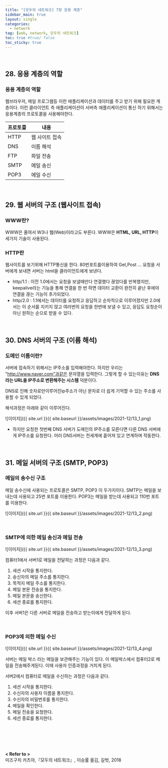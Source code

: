 ```yaml
---
title: "[모두의 네트워크] 7장 응용 계층"
sidebar_main: true
layout: single
categories: 
  - network
tag: [web, network, 모두의 네트워크]
toc: true #true/ false
toc_sticky: true
---
```



<br />

## 28. 응용 계층의 역할

### 응용 계층의 역할

웹브라우저, 메일 프로그램등 이런 애플리케이션과 데이터를 주고 받기 위해 필요한 계층이다.
이런 클라이언트 측 애플리케이션이 서버측 애플리케이션이 통신 하기 위해서는 응용계층의 프로토콜을 사용해야한다.

| 프로토콜 | 내용 |
| --- | --- |
| HTTP | 웹 사이트 접속 |
| DNS | 이름 해석 |
| FTP | 파일 전송 |
| SMTP | 메일 송신 |
| POP3 | 메일 수신 |

<br />

## 29. 웹 서버의 구조 (웹사이트 접속)

### WWW란?

WWW은 줄여서 W3나 웹(Web)이라고도 부른다.
WWW은 **HTML, URL, HTTP**이 세가지 기술이 사용된다. 

### HTTP란

웹사이트를 보기위해 HTTP통신을 한다. 
80번포트를이용하여 Get,Post ... 요청을 서버에게 보내면 서버는 html을 클라이언트에게 보낸다.

- http/1.1 : 이전 1.0에서는 요청을 보낼때만다 연결했다 끊었다를 반복했지만, keepalive라는 기능을 통해 연결을 한 번 하면 데이터 교환이 완전히 끝난 후에야 연결을 끊는 기능이 추가되었다.
- http/2.0 : 1.1에서는 데이터를 요청하고 응답하고 순차적으로 이루어졌지만 2.0에서는 이 순서를 지키지 않고 여러번의 요청을 한번에 보낼 수 있고, 응답도 요청순이 아닌 원하는 순으로 받을 수 있다.

<br />

## 30. DNS 서버의 구조 (이름 해석)

### 도메인 이름이란?

서버에 접속하기 위해서는 IP주소를 입력해야한다. 하지만 우리는 "http://www.naver.com"과같은 문자열을 입력한다. 그렇게 할 수 있는이유는 **DNS라는 URL을 IP주소로 변환해주는 시스템** 덕분이다. 

 DNS로 인해 숫자로만이루어진ip주소가 아닌 문자로 더 쉽게 기억할 수 있는 주소를 사용할 수 있게 되었다. 

해석과정은 아래와 같이 이루어진다.

![이미지]({{ site.url }}{{ site.baseurl }}/assets/images/2021-12/13_1.png)

- 하지만 요청한 첫번째 DNS 서버가 도매인의 IP주소를 모른다면 다른 DNS 서버에게 IP주소를 요청한다. 어러 DNS서버는 전세계에 흩어져 있고 연계하며 작동한다.

<br />

## 31. 메일 서버의 구조 (SMTP, POP3)

### 메일의 송수신 구조

메일 송수신에 사용되는 프로토콜은 SMTP, POP3 이 두가지이다.
SMTP는 메일을 보내는데 사용되고 25번 포트를 이용한다.
POP3는 메일을 받는데 사용되고 110번 포트를 이용한다.

![이미지]({{ site.url }}{{ site.baseurl }}/assets/images/2021-12/13_2.png)

<br />

### SMTP에 의한 메일 송신과 메일 전송

![이미지]({{ site.url }}{{ site.baseurl }}/assets/images/2021-12/13_3.png)

컴퓨터1에서 서버1로 메일을 전달하는 과정은 다음과 같다.

1. 세션 시작을 통지한다.
2. 송신자의 메일 주소를 통지한다.
3. 목적지 메일 주소를 통지한다.
4. 메일 본문 전송을 통지한다.
5. 메일 본문을 송신한다.
6. 세션 종료를 통지한다.

이후 서버1은 다른 서버로 메일을 전송하고 받는이에게 전달하게 된다.

<br />

### POP3에 의한 메일 수신

![이미지]({{ site.url }}{{ site.baseurl }}/assets/images/2021-12/13_4.png)

서버는 메일 박스 라는 메일을 보관해주는 기능이 있다. 이 메일박스에서 컴퓨터2로 메일을 전송해주게된다. 이때 사용자 인증과정을 거치게 된다.

서버2에서 컴퓨터로 메일을 수신하는 과정은 다음과 같다.

1. 세션 시작을 통지한다.
2. 수신자의 사용자 이름을 통지한다.
3. 수신자의 비밀번호를 통지한다.
4. 메일을 확인한다.
5. 메일 전송을 요청한다.
6. 세션 종료를 통지한다.

<br /><br /><br /><br />

**< Refer to >**<br />
 미즈구치 카츠야,『모두의 네트워크』, 이승률 옮김, 길벗, 2018